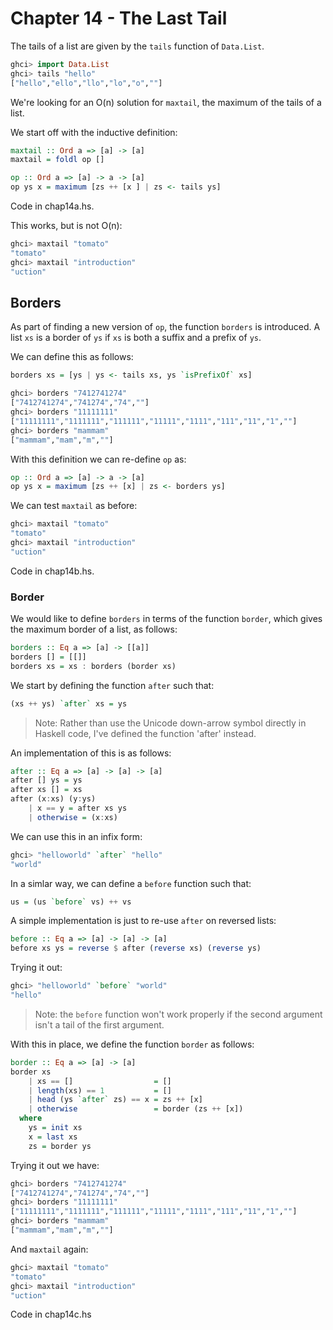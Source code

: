# Chapter 14 - The Last Tail

The tails of a list are given by the `tails` function of `Data.List`.

```haskell
ghci> import Data.List
ghci> tails "hello"
["hello","ello","llo","lo","o",""]
```

We're looking for an O(n) solution for `maxtail`, the maximum of the tails of a list.

We start off with the inductive definition:

```haskell
maxtail :: Ord a => [a] -> [a]
maxtail = foldl op []

op :: Ord a => [a] -> a -> [a]
op ys x = maximum [zs ++ [x ] | zs <- tails ys]
```

Code in chap14a.hs.

This works, but is not O(n):

```haskell
ghci> maxtail "tomato"
"tomato"
ghci> maxtail "introduction"
"uction"
```

## Borders

As part of finding a new version of `op`, the function `borders` is 
introduced. A list `xs` is a border of `ys` if `xs` is both a suffix and 
a prefix of `ys`.

We can define this as follows:

```haskell
borders xs = [ys | ys <- tails xs, ys `isPrefixOf` xs]
```

```haskell
ghci> borders "7412741274"
["7412741274","741274","74",""]
ghci> borders "11111111"
["11111111","1111111","111111","11111","1111","111","11","1",""]
ghci> borders "mammam"
["mammam","mam","m",""]
```

With this definition we can re-define `op` as:

```haskell
op :: Ord a => [a] -> a -> [a]
op ys x = maximum [zs ++ [x] | zs <- borders ys]
```

We can test `maxtail` as before:

```haskell
ghci> maxtail "tomato"
"tomato"
ghci> maxtail "introduction"
"uction"
```

Code in chap14b.hs.

### Border

We would like to define `borders` in terms of 
the function `border`, which gives the maximum border of a list, as follows:

```haskell
borders :: Eq a => [a] -> [[a]]
borders [] = [[]]
borders xs = xs : borders (border xs)
```

We start by defining the function `after` such that:

```haskell
(xs ++ ys) `after` xs = ys
```

> Note: Rather than use the Unicode down-arrow symbol directly in Haskell code, I've
> defined the function 'after' instead.

An implementation of this is as follows:

```haskell
after :: Eq a => [a] -> [a] -> [a]
after [] ys = ys
after xs [] = xs
after (x:xs) (y:ys) 
    | x == y = after xs ys
    | otherwise = (x:xs)
```

We can use this in an infix form:

```haskell
ghci> "helloworld" `after` "hello"
"world"
```

In a simlar way, we can define a `before` function such that:

```haskell
us = (us `before` vs) ++ vs
```

A simple implementation is just to re-use `after` on reversed lists:

```haskell
before :: Eq a => [a] -> [a] -> [a]
before xs ys = reverse $ after (reverse xs) (reverse ys)
```

Trying it out:

```haskell
ghci> "helloworld" `before` "world"
"hello"
```

> Note: the `before` function won't work properly if the second argument
> isn't a tail of the first argument.

With this in place, we define the function `border` as follows:

```haskell
border :: Eq a => [a] -> [a]
border xs
    | xs == []                  = []
    | length(xs) == 1           = []
    | head (ys `after` zs) == x = zs ++ [x]
    | otherwise                 = border (zs ++ [x])
  where 
    ys = init xs 
    x = last xs 
    zs = border ys
```

Trying it out we have:

```haskell
ghci> borders "7412741274"
["7412741274","741274","74",""]
ghci> borders "11111111"
["11111111","1111111","111111","11111","1111","111","11","1",""]
ghci> borders "mammam"
["mammam","mam","m",""]
```

And `maxtail` again:

```haskell
ghci> maxtail "tomato"
"tomato"
ghci> maxtail "introduction"
"uction"
```

Code in chap14c.hs
